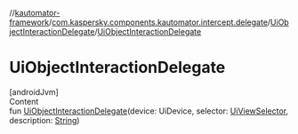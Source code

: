 //[kautomator-framework](../../index.md)/[com.kaspersky.components.kautomator.intercept.delegate](../index.md)/[UiObjectInteractionDelegate](index.md)/[UiObjectInteractionDelegate](-ui-object-interaction-delegate.md)



# UiObjectInteractionDelegate  
[androidJvm]  
Content  
fun [UiObjectInteractionDelegate](-ui-object-interaction-delegate.md)(device: UiDevice, selector: [UiViewSelector](../../com.kaspersky.components.kautomator.component.common.builders/-ui-view-selector/index.md), description: [String](https://kotlinlang.org/api/latest/jvm/stdlib/kotlin/-string/index.html))  



